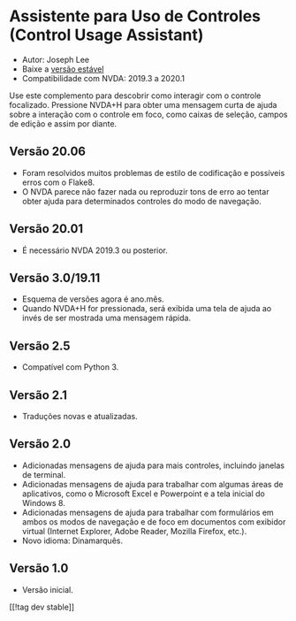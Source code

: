 # Assistente para Uso de Controles (Control Usage Assistant) #

* Autor: Joseph Lee
* Baixe a [versão estável][1]
* Compatibilidade com NVDA: 2019.3 a 2020.1

Use este complemento para descobrir como interagir com o controle
focalizado. Pressione NVDA+H para obter uma mensagem curta de ajuda sobre a
interação com o controle em foco, como caixas de seleção, campos de edição e
assim por diante.

## Versão 20.06

* Foram resolvidos muitos problemas de estilo de codificação e possíveis
  erros com o Flake8.
* O NVDA parece não fazer nada ou reproduzir tons de erro ao tentar obter
  ajuda para determinados controles do modo de navegação.

## Versão 20.01

* É necessário NVDA 2019.3 ou posterior.

## Versão 3.0/19.11

* Esquema de versões agora é ano.mês.
* Quando NVDA+H for pressionada, será exibida uma tela de ajuda ao invés de
  ser mostrada uma mensagem rápida.

## Versão 2.5

* Compatível com Python 3.

## Versão 2.1

* Traduções novas e atualizadas.

## Versão 2.0

* Adicionadas mensagens de ajuda para mais controles, incluindo janelas de
  terminal.
* Adicionadas mensagens de ajuda para trabalhar com algumas áreas de
  aplicativos, como o Microsoft Excel e Powerpoint e a tela inicial do
  Windows 8.
* Adicionadas mensagens de ajuda para trabalhar com formulários em ambos os
  modos de navegação e de foco em documentos com exibidor virtual (Internet
  Explorer, Adobe Reader, Mozilla Firefox, etc.).
* Novo idioma: Dinamarquês.

## Versão 1.0

* Versão inicial.

[[!tag dev stable]]

[1]: https://addons.nvda-project.org/files/get.php?file=cua

[2]: https://addons.nvda-project.org/files/get.php?file=cua-dev
